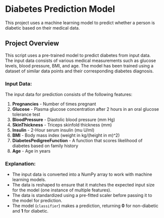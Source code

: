 # Diabetes Prediction Model

This project uses a machine learning model to predict whether a person is diabetic based on their medical data.

## Project Overview

This script uses a pre-trained model to predict diabetes from input data. The input data consists of various medical measurements such as glucose levels, blood pressure, BMI, and age. The model has been trained using a dataset of similar data points and their corresponding diabetes diagnosis.

### Input Data:
The input data for prediction consists of the following features:
1. **Pregnancies** - Number of times pregnant
2. **Glucose** - Plasma glucose concentration after 2 hours in an oral glucose tolerance test
3. **BloodPressure** - Diastolic blood pressure (mm Hg)
4. **SkinThickness** - Triceps skinfold thickness (mm)
5. **Insulin** - 2-Hour serum insulin (mu U/ml)
6. **BMI** - Body mass index (weight in kg/(height in m)^2)
7. **DiabetesPedigreeFunction** - A function that scores likelihood of diabetes based on family history
8. **Age** - Age in years

### Explanation:

- The input data is converted into a NumPy array to work with machine learning models.
- The data is reshaped to ensure that it matches the expected input size for the model (one instance of multiple features).
- The data is standardized using a pre-fitted scaler before passing it to the model for prediction.
- The model (`classifier`) makes a prediction, returning **0** for non-diabetic and **1** for diabetic.


